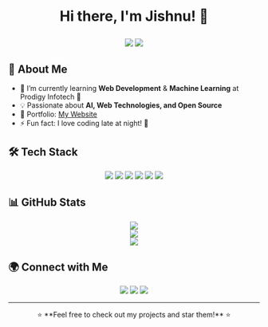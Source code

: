 # <p align="center">Hi there, I'm Jishnu! 👋</p>

<p align="center">
  <img src="https://img.shields.io/badge/Web%20Developer-%232F74C0?style=for-the-badge&logo=react&logoColor=white" />
  <img src="https://img.shields.io/badge/Machine%20Learning-%23F37626?style=for-the-badge&logo=python&logoColor=white" />
</p>

## 🚀 About Me

- 🌱 I’m currently learning **Web Development** & **Machine Learning** at Prodigy Infotech 🚀
- 💡 Passionate about **AI, Web Technologies, and Open Source**
- 🎯 Portfolio: [My Website](https://n-jishnu.github.io/Portfolio/)
- ⚡ Fun fact: I love coding late at night! 🌙

## 🛠️ Tech Stack

<p align="center">
  <img src="https://img.shields.io/badge/HTML5-%23E34F26.svg?style=for-the-badge&logo=html5&logoColor=white" />
  <img src="https://img.shields.io/badge/CSS3-%231572B6.svg?style=for-the-badge&logo=css3&logoColor=white" />
  <img src="https://img.shields.io/badge/JavaScript-%23F7DF1E.svg?style=for-the-badge&logo=javascript&logoColor=black" />
  <img src="https://img.shields.io/badge/React-%2361DAFB.svg?style=for-the-badge&logo=react&logoColor=black" />
  <img src="https://img.shields.io/badge/Python-%233776AB.svg?style=for-the-badge&logo=python&logoColor=white" />
  <img src="https://img.shields.io/badge/TensorFlow-%23FF6F00.svg?style=for-the-badge&logo=tensorflow&logoColor=white" />
</p>

## 📊 GitHub Stats

<p align="center">
  <img src="https://github-readme-stats.vercel.app/api?username=N-Jishnu&show_icons=true&theme=radical" />
  <br>
  <img src="https://github-readme-stats.vercel.app/api/top-langs/?username=N-Jishnu&layout=compact&theme=radical" />
  <br>
  <img src="https://github-readme-streak-stats.herokuapp.com/?user=N-Jishnu&theme=radical" />
</p>

## 🌍 Connect with Me

<p align="center">
  <a href="https://github.com/N-Jishnu"><img src="https://img.shields.io/badge/GitHub-%23181717.svg?style=for-the-badge&logo=github&logoColor=white" /></a>
  <a href="https://www.linkedin.com/in/N-Jishnu"><img src="https://img.shields.io/badge/LinkedIn-%230A66C2.svg?style=for-the-badge&logo=linkedin&logoColor=white" /></a>
  <a href="https://n-jishnu.github.io/Portfolio/"><img src="https://img.shields.io/badge/Portfolio-%23E4405F.svg?style=for-the-badge&logo=firefox&logoColor=white" /></a>
</p>

---

<p align="center">⭐ **Feel free to check out my projects and star them!** ⭐</p>
